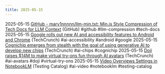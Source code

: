 ```yaml
---
title: 2025-05-15
---
```


2025-05-15 [GitHub - marv1nnnnn/llm-min.txt: Min.js Style Compression of Tech Docs for LLM Context](https://github.com/marv1nnnnn/llm-min.txt) (GitHub) #github #llm-compression #tech-docs
2025-05-15 [Google rolls out new AI and accessibility features to Android and Chrome](https://techcrunch.com/2025/05/15/google-rolls-out-new-ai-and-accessibility-features-to-android-and-chrome/) (TechCrunch) #ai-accessibility #android #google
2025-05-15 [Cognichip emerges from stealth with the goal of using generative AI to develop new chips](https://techcrunch.com/2025/05/15/cognichip-emerges-from-stealth-with-the-goal-of-using-generative-ai-to-develop-new-chips/) (TechCrunch) #ai-chips #cognichip
2025-05-15 [Doji raises $14M to make virtual try-ons fun through AI avatars](https://techcrunch.com/2025/05/15/doji-raises-14m-to-make-virtual-try-ons-fun-through-ai-avatars/) (TechCrunch) #ai-avatars #doji #virtual-try-ons
2025-05-15 [Video Overviews Settings in NotebookLM](https://www.testingcatalog.com/video-overviews-settings-spotted-in-notebooklm-ahead-of-i-o/) (Testing Catalog) #ai-video #notebooklm #testing-catalog

